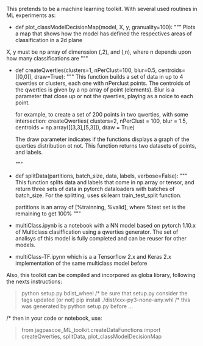 This pretends to be a machine learning toolkit. With several used routines in ML experiments as:
*  def plot_classModelDecisionMap(model, X, y, granuality=100):
  """
  Plots a map that shows how the model has defined the respectives areas of classification in a 2d plane

  X, y must be np array of dimenssion (,2), and (,n), where n depends upon how many classifications are
  """

* def createQwerties(clusters=1, nPerClust=100, blur=0.5, centroids=[[0,0]],  draw=True):
  """
  This function builds a set of data in up to 4 qwerties or clusters, each one with nPerclust points.
  The centroids of the qwerties is given by a np array of point (elements). Blur is a parameter that close up or not the qwerties,
  playing as a noice to each point.

   for example, to create a set of 200 points in two qwerties, with some intersection:
  createQwerties( clusters=2,
                   nPerClust = 100,
                  blur = 1.5,
                  centroids = np.array([[3,3],[5,3]]),
                  draw = True)
  
  The draw parameter indicates if the functions displays a graph of the querties distribution ot not.
  This function returns two datasets of points, and labels.
  
  """

* def splitData(partitions, batch_size, data, labels, verbose=False):
  """
  This function splits data and labels that come in np.array or tensor, and return three sets of data in
  pytorch dataloaders with batches of batch_size. For the splitting, uses skilearn train_test_split function.

  partitions is an array of [%trainning, %valid], where %test set is the remaining to get 100%
  """

* multiClass.ipynb is a notebook with a NN model based on pytorch 1.10.x of Multiclass clasiffication using a qwerties generator. The set of analisys of this model is fully completed and can be reuser for other models.

* multiClass-TF.ipynn which is a a Tensorflow 2.x and Keras 2.x implementation of the same multiclass model before

Also, this toolkit can be compiled and incorpored as globa library, following the nexts instructions:
> python setup.py bdist_wheel
/* be sure that setup.py consider the tags updated (or not)
> pip install ./dist/xxx-py3-none-any.whl /* this was generated by python setup.py before
...

/* then in your code or notebook, use:
> from jagpascoe_ML_toolkit.createDataFunctions import createQwerties, splitData, plot_classModelDecisionMap



